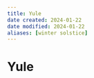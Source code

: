 ```yaml
---
title: Yule
date created: 2024-01-22
date modified: 2024-01-22
aliases: [winter solstice]
---
```


# Yule

